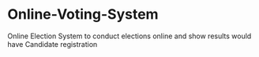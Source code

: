 # Online-Voting-System
Online Election System to conduct elections online and show results would have Candidate registration
